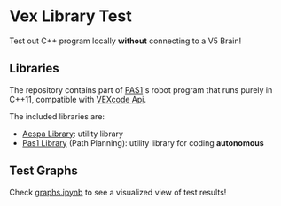 # Vex Library Test

Test out C++ program locally **without** connecting to a V5 Brain!


## Libraries

The repository contains part of [PAS1](https://mariochao.github.io/vex-pas1/)'s robot program that runs purely in C++11, compatible with [VEXcode Api](https://api.vex.com/).

The included libraries are:
- [Aespa Library](./include/Aespa-Lib/): utility library
- [Pas1 Library](./include/Pas1-Lib/) (Path Planning): utility library for coding **autonomous**


## Test Graphs

Check [graphs.ipynb](/graphs.ipynb) to see a visualized view of test results!
